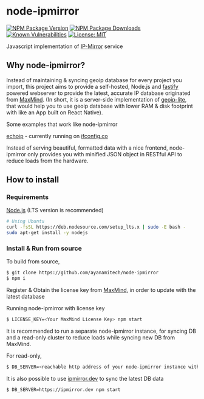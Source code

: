 # node-ipmirror

[![NPM Package Version](https://img.shields.io/npm/v/node-ipmirror.svg)](https://npmjs.org/package/node-ipmirror)
[![NPM Package Downloads](https://img.shields.io/npm/dm/node-ipmirror.svg)](https://npmjs.org/package/node-ipmirror)
[![Known Vulnerabilities](https://snyk.io/test/github/ayanamitech/node-ipmirror/badge.svg?style=flat-square)](https://snyk.io/test/github/ayanamitech/node-ipmirror)
[![License: MIT](https://img.shields.io/badge/License-MIT-blue.svg?style=flat-square)](https://opensource.org/licenses/MIT)

Javascript implementation of [IP-Mirror](https://github.com/ayanamitech/ipmirror-js) service

## Why node-ipmirror?

Instead of maintaining & syncing geoip database for every project you import, this project aims to provide a self-hosted, Node.js and [fastify](https://www.fastify.io/) powered webserver to provide the latest, accurate IP database originated from [MaxMind](http://maxmind.com/). (In short, it is a server-side implementation of [geoip-lite](https://github.com/geoip-lite/node-geoip), that would help you to use geoip database with lower RAM & disk footprint with like an App built on React Native).

Some examples that work like node-ipmirror

[echoip](https://github.com/mpolden/echoip) - currently running on [ifconfig.co](https://ifconfig.co/)

Instead of serving beautiful, formatted data with a nice frontend, node-ipmirror only provides you with minified JSON object in RESTful API to reduce loads from the hardware.

## How to install

### Requirements

[Node.js](https://nodejs.org/) (LTS version is recommended)

```bash
# Using Ubuntu
curl -fsSL https://deb.nodesource.com/setup_lts.x | sudo -E bash -
sudo apt-get install -y nodejs
```

### Install & Run from source

To build from source,

```bash
$ git clone https://github.com/ayanamitech/node-ipmirror
$ npm i
```

Register & Obtain the license key from [MaxMind](http://maxmind.com/), in order to update with the latest database

Running node-ipmirror with license key

```bash
$ LICENSE_KEY=<Your MaxMind License Key> npm start
```

It is recommended to run a separate node-ipmirror instance, for syncing DB and a read-only cluster to reduce loads while syncing new DB from MaxMind.

For read-only,

```bash
$ DB_SERVER=<reachable http address of your node-ipmirror instance with license key> npm start
```

It is also possible to use [ipmirror.dev](https://ipmirror.dev) to sync the latest DB data

```bash
$ DB_SERVER=https://ipmirror.dev npm start
```
